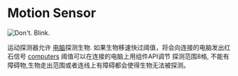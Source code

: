 # Motion Sensor

![Don't. Blink.](oredict:oc:motionSensor)

运动探测器允许 [电脑](../general/computer.md)探测生物. 如果生物移速快过阈值，将会向连接的电脑发出红石信号 [computers](../general/computer.md)
阈值可以在连接的电脑上用组件API调节
探测范围8格, 不能有障碍物,生物走出范围或者连线上有障碍都会使得生物无法被探测。
